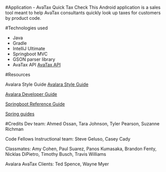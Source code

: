 #Application - AvaTax Quick Tax Check
This Android application is a sales tool meant to help AvaTax consultants quickly look up taxes for customers by product code.

#Technologies used
- Java
- Gradle
- IntelliJ Ultimate
- Springboot MVC
- GSON parser library
- AvaTax API [AvaTax API](https://developer.avalara.com/avatax/)

#Resources

Avalara Style Guide [Avalara Style Guide](http://styleguide.avalara.com/)

[Avalara Developer Guide](https://developer.avalara.com/)

[Springboot Reference Guide](https://docs.spring.io/spring-boot/docs/current/reference/htmlsingle/)

[Spring guides](https://spring.io/guides)


#Credits
Dev team: Ahmed Ossan, Tara Johnson, Tyler Pearson, Suzanne Richman

Code Fellows Instructional team: Steve Geluso, Casey Cady

Classmates: Amy Cohen, Paul Suarez, Panos Kumasaka, Brandon Fenty, Nicklas DiPietro, Timothy Busch, Travis Williams

Avalara AvaTax Clients: Ted Spence, Wayne Myer
